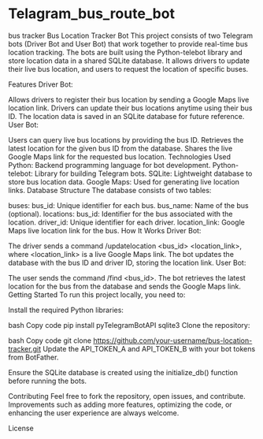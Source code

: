 # Telagram_bus_route_bot
bus tracker
Bus Location Tracker Bot
This project consists of two Telegram bots (Driver Bot and User Bot) that work together to provide real-time bus location tracking. The bots are built using the Python-telebot library and store location data in a shared SQLite database. It allows drivers to update their live bus location, and users to request the location of specific buses.

Features
Driver Bot:

Allows drivers to register their bus location by sending a Google Maps live location link.
Drivers can update their bus locations anytime using their bus ID.
The location data is saved in an SQLite database for future reference.
User Bot:

Users can query live bus locations by providing the bus ID.
Retrieves the latest location for the given bus ID from the database.
Shares the live Google Maps link for the requested bus location.
Technologies Used
Python: Backend programming language for bot development.
Python-telebot: Library for building Telegram bots.
SQLite: Lightweight database to store bus location data.
Google Maps: Used for generating live location links.
Database Structure
The database consists of two tables:

buses:
bus_id: Unique identifier for each bus.
bus_name: Name of the bus (optional).
locations:
bus_id: Identifier for the bus associated with the location.
driver_id: Unique identifier for each driver.
location_link: Google Maps live location link for the bus.
How It Works
Driver Bot:

The driver sends a command /updatelocation <bus_id> <location_link>, where <location_link> is a live Google Maps link.
The bot updates the database with the bus ID and driver ID, storing the location link.
User Bot:

The user sends the command /find <bus_id>.
The bot retrieves the latest location for the bus from the database and sends the Google Maps link.
Getting Started
To run this project locally, you need to:

Install the required Python libraries:

bash
Copy code
pip install pyTelegramBotAPI sqlite3
Clone the repository:

bash
Copy code
git clone https://github.com/your-username/bus-location-tracker.git
Update the API_TOKEN_A and API_TOKEN_B with your bot tokens from BotFather.

Ensure the SQLite database is created using the initialize_db() function before running the bots.

Contributing
Feel free to fork the repository, open issues, and contribute. Improvements such as adding more features, optimizing the code, or enhancing the user experience are always welcome.

License
